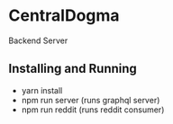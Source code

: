 # CentralDogma
Backend Server

## Installing and Running
- yarn install
- npm run server (runs graphql server)
- npm run reddit (runs reddit consumer)